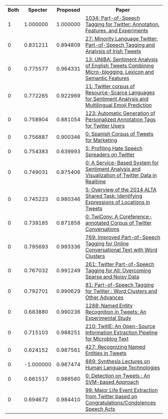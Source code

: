 <html><table><tr>
<th>Both</th>
<th>Specter</th>
<th>Proposed</th>
<th>Paper</th>
</tr>
<tr>
<td>1</td>
<td>1.000000</td>
<td>1.000000</td>
<td><a href="https://www.semanticscholar.org/paper/7858c5b5f3a097090d24a6eed5439d0622a1afb2">1034: Part-of-Speech Tagging for Twitter: Annotation, Features, and Experiments</a></td>
</tr>
<tr>
<td>0</td>
<td>0.831211</td>
<td>0.894809</td>
<td><a href="https://www.semanticscholar.org/paper/64572b94a018a84f3e1fca4e01198ecae1877928">27: Minority Language Twitter: Part-of-Speech Tagging and Analysis of Irish Tweets</a></td>
</tr>
<tr>
<td>0</td>
<td>0.775577</td>
<td>0.964331</td>
<td><a href="https://www.semanticscholar.org/paper/1c81e9ec5d7cbc5af10477233d6c9c425e8d0638">13: UNIBA: Sentiment Analysis of English Tweets Combining Micro-blogging, Lexicon and Semantic Features</a></td>
</tr>
<tr>
<td>0</td>
<td>0.772265</td>
<td>0.922969</td>
<td><a href="https://www.semanticscholar.org/paper/4f7f6683c678e82fee5c156fb8f4538fd212235f">11: Twitter corpus of Resource-Scarce Languages for Sentiment Analysis and Multilingual Emoji Prediction</a></td>
</tr>
<tr>
<td>0</td>
<td>0.758904</td>
<td>0.881054</td>
<td><a href="https://www.semanticscholar.org/paper/0d5857919bb29541c5a28a92821b6b0165c59837">123: Automatic Generation of Personalized Annotation Tags for Twitter Users</a></td>
</tr>
<tr>
<td>0</td>
<td>0.756887</td>
<td>0.900346</td>
<td><a href="https://www.semanticscholar.org/paper/812fbda33be7e28be71e85d457b8629d22186f84">0: Spanish Corpus of Tweets for Marketing</a></td>
</tr>
<tr>
<td>0</td>
<td>0.754383</td>
<td>0.639993</td>
<td><a href="https://www.semanticscholar.org/paper/e393af7d43545f987929592dfc3a8583430025b9">5: Profiling Hate Speech Spreaders on Twitter</a></td>
</tr>
<tr>
<td>0</td>
<td>0.749031</td>
<td>0.875406</td>
<td><a href="https://www.semanticscholar.org/paper/4310b62db504aa3765b1021bbd02c16131ea072f">0: A Service-Based System for Sentiment Analysis and Visualization of Twitter Data in Realtime</a></td>
</tr>
<tr>
<td>0</td>
<td>0.745223</td>
<td>0.980346</td>
<td><a href="https://www.semanticscholar.org/paper/082113901825964aecc2386cb4fcd3e095670cac">5: Overview of the 2014 ALTA Shared Task: Identifying Expressions of Locations in Tweets</a></td>
</tr>
<tr>
<td>0</td>
<td>0.739185</td>
<td>0.871858</td>
<td><a href="https://www.semanticscholar.org/paper/d6655837ce47608c6d54f97e1028580561afbfb2">0: TwiConv: A Coreference-annotated Corpus of Twitter Conversations</a></td>
</tr>
<tr>
<td>0</td>
<td>0.795693</td>
<td>0.993336</td>
<td><a href="https://www.semanticscholar.org/paper/09c2640b09b1eb0068afaece6bf9556dac2f5d14">769: Improved Part-of-Speech Tagging for Online Conversational Text with Word Clusters</a></td>
</tr>
<tr>
<td>0</td>
<td>0.767032</td>
<td>0.991249</td>
<td><a href="https://www.semanticscholar.org/paper/c2f422fe02fc9ef31ad2159bf404f7d069fb2f7c">261: Twitter Part-of-Speech Tagging for All: Overcoming Sparse and Noisy Data</a></td>
</tr>
<tr>
<td>0</td>
<td>0.792701</td>
<td>0.990629</td>
<td><a href="https://www.semanticscholar.org/paper/3d9d423c491a303ee93db029758d82b2a29ecea1">81: Part-of-Speech Tagging for Twitter : Word Clusters and Other Advances</a></td>
</tr>
<tr>
<td>0</td>
<td>0.683880</td>
<td>0.990236</td>
<td><a href="https://www.semanticscholar.org/paper/14935c3ffb1cafd53a23d84bec66388a77422435">1288: Named Entity Recognition in Tweets: An Experimental Study</a></td>
</tr>
<tr>
<td>0</td>
<td>0.715103</td>
<td>0.988251</td>
<td><a href="https://www.semanticscholar.org/paper/2b84b1660760e7363b1b64f3e28e393ced83551d">210: TwitIE: An Open-Source Information Extraction Pipeline for Microblog Text</a></td>
</tr>
<tr>
<td>0</td>
<td>0.624152</td>
<td>0.987561</td>
<td><a href="https://www.semanticscholar.org/paper/b52fe0b796e4c899624ed3e9d9ea566453156844">427: Recognizing Named Entities in Tweets</a></td>
</tr>
<tr>
<td>0</td>
<td>-1.000000</td>
<td>0.987474</td>
<td><a href="https://www.semanticscholar.org/paper/990c7e5b74d8a26227f2a135e2a61ec906571691">889: Synthesis Lectures on Human Language Technologies</a></td>
</tr>
<tr>
<td>0</td>
<td>0.661517</td>
<td>0.986560</td>
<td><a href="https://www.semanticscholar.org/paper/545d34cacabfc194ff71c8f31f46da4563275d29">0: Detection on Tweets : An SVM-based Approach</a></td>
</tr>
<tr>
<td>0</td>
<td>0.694672</td>
<td>0.984410</td>
<td><a href="https://www.semanticscholar.org/paper/fb625998223162c4c2259d6b22ed3eb093354ef3">99: Major Life Event Extraction from Twitter based on Congratulations/Condolences Speech Acts</a></td>
</tr>
</table></html>
